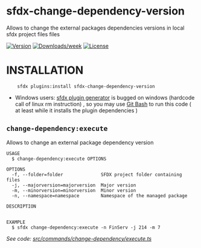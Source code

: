 sfdx-change-dependency-version
==============================

Allows to change the external packages dependencies versions in local sfdx project files files

[![Version](https://img.shields.io/npm/v/sfdx-change-dependency-version.svg)](https://npmjs.org/package/sfdx-change-dependency-version)
[![Downloads/week](https://img.shields.io/npm/dw/sfdx-change-dependency-version.svg)](https://npmjs.org/package/sfdx-change-dependency-version)
[![License](https://img.shields.io/npm/l/sfdx-change-dependency-version.svg)](https://github.com/nvuillam/sfdx-change-dependency-version/blob/master/package.json)

# INSTALLATION

```
    sfdx plugins:install sfdx-change-dependency-version
```

- Windows users: [sfdx plugin generator](https://github.com/forcedotcom/sfdx-plugin-generate) is bugged on windows (hardcode call of linux rm instruction) , so you may use [Git Bash](https://gitforwindows.org/) to run this code ( at least while it installs the plugin dependencies )

## `change-dependency:execute`

Allows to change an external package dependency version

```
USAGE
  $ change-dependency:execute OPTIONS

OPTIONS
  -f, --folder=folder              SFDX project folder containing files
  -j, --majorversion=majorversion  Major version
  -m, --minorversion=minorversion  Minor version
  -n, --namespace=namespace        Namespace of the managed package

DESCRIPTION


EXAMPLE
  $ sfdx change-dependency:execute -n FinServ -j 214 -m 7
```

_See code: [src/commands/change-dependency/execute.ts](https://github.com/nvuillam/sfdx-change-dependency-version/blob/v0.0.0/src/commands/change-dependency/execute.ts)_
